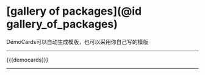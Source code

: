 # [gallery of packages](@id gallery_of_packages)

DemoCards可以自动生成模版，也可以采用你自己写的模版

---

{{{democards}}}

---
